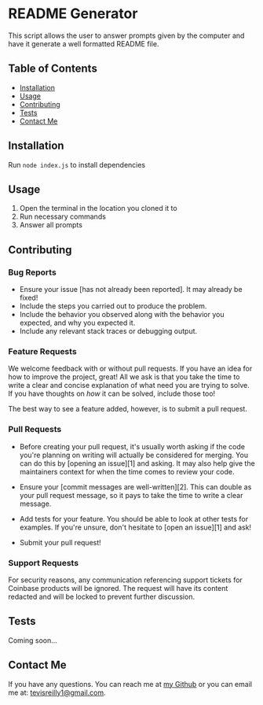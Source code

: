 # README Generator 
  This script allows the user to answer prompts given by the computer and have it generate a well formatted README file. 
  
  ## Table of Contents
  - [Installation](#installation) 
  - [Usage](#usage) 
  - [Contributing](#contributing) 
  - [Tests](#tests)
  - [Contact Me](#contact-me)
  

  ## <a id="installation"></a> Installation 
  Run `node index.js` to install dependencies
  ## <a id="usage"></a> Usage
  
  1. Open the terminal in the location you cloned it to
2. Run necessary commands
3. Answer all prompts
  ## <a id="contributing"></a> Contributing 
  ### Bug Reports

  - Ensure your issue [has not already been reported]. It may already be fixed!
  - Include the steps you carried out to produce the problem.
  - Include the behavior you observed along with the behavior you expected, and
    why you expected it.
  - Include any relevant stack traces or debugging output.
  
  ### Feature Requests
  
  We welcome feedback with or without pull requests. If you have an idea for how
  to improve the project, great! All we ask is that you take the time to write a
  clear and concise explanation of what need you are trying to solve. If you have
  thoughts on _how_ it can be solved, include those too!
  
  The best way to see a feature added, however, is to submit a pull request.
  
  ### Pull Requests
  
  - Before creating your pull request, it's usually worth asking if the code
    you're planning on writing will actually be considered for merging. You can
    do this by [opening an issue][1] and asking. It may also help give the
    maintainers context for when the time comes to review your code.
  
  - Ensure your [commit messages are well-written][2]. This can double as your
    pull request message, so it pays to take the time to write a clear message.
  
  - Add tests for your feature. You should be able to look at other tests for
    examples. If you're unsure, don't hesitate to [open an issue][1] and ask!
  
  - Submit your pull request!
  
  ### Support Requests
  
  For security reasons, any communication referencing support tickets for Coinbase
  products will be ignored. The request will have its content redacted and will
  be locked to prevent further discussion.
  
  ## <a id="tests"></a> Tests
  Coming soon...
  ## <a id="contact-me"></a> Contact Me
  If you have any questions. You can reach me at [my Github](https://www.github.com/tevissaur) or you can email me at: tevisreilly1@gmail.com.
  

 